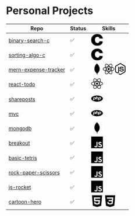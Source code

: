 # Personal Projects

| Repo                                                                     | Status             | Skills                                                                                                                                                               |
| ------------------------------------------------------------------------ | ------------------ | -------------------------------------------------------------------------------------------------------------------------------------------------------------------- |
| [binary-search-c](https://github.com/epictete/binary-search-c) | :white_check_mark: | <img height="32" width="32" src="./img/c.svg" /> |
| [sorting-algo-c](https://github.com/epictete/sorting-algo-c) | :white_check_mark: | <img height="32" width="32" src="./img/c.svg" /> |
| [mern-expense-tracker](https://github.com/epictete/expense-tracker-mern) | :white_check_mark: | <img height="32" width="32" src="./img/mongodb.svg" /><img height="32" width="32" src="./img/react.svg" /><img height="32" width="32" src="./img/node-dot-js.svg" /> |
| [react-todo](https://github.com/epictete/react-todo)                     | :white_check_mark: | <img height="32" width="32" src="./img/react.svg" />                                                                                                                 |
| [shareposts](https://github.com/epictete/shareposts)                     | :white_check_mark: | <img height="32" width="32" src="./img/php.svg" />                                                                                                                   |
| [mvc](https://github.com/epictete/mvc)                                   | :white_check_mark: | <img height="32" width="32" src="./img/php.svg" />                                                                                                                   |
| [mongodb](https://github.com/epictete/mongodb)                           | :white_check_mark: | <img height="32" width="32" src="./img/mongodb.svg" />                                                                                                               |
| [breakout](https://github.com/epictete/breakout)                         | :white_check_mark: | <img height="32" width="32" src="./img/javascript.svg" />                                                                                                            |
| [basic-tetris](https://github.com/epictete/basic-tetris)                 | :white_check_mark: | <img height="32" width="32" src="./img/javascript.svg" />                                                                                                            |
| [rock-paper-scissors](https://github.com/epictete/rock-paper-scissors)   | :white_check_mark: | <img height="32" width="32" src="./img/javascript.svg" />                                                                                                            |
| [js-rocket](https://github.com/epictete/js-rocket)                       | :white_check_mark: | <img height="32" width="32" src="./img/javascript.svg" />                                                                                                            |
| [cartoon-hero](https://github.com/epictete/cartoon-hero)                 | :white_check_mark: | <img height="32" width="32" src="./img/html5.svg" /> <img height="32" width="32" src="./img/css3.svg" />                                                             |
